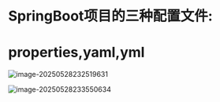 # SpringBoot项目的三种配置文件:

# properties,yaml,yml



![image-20250528232519631](\pic\image-20250528232519631.png)

![image-20250528233550634](\pic\image-20250528233550634.png)